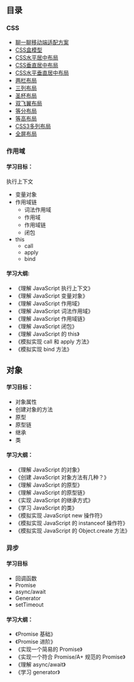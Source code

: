 ## 目录


### CSS 
- [聊一聊移动端适配方案](doc/css/移动端适配方案.md)
- [CSS盒模型](doc/css/CSS盒模型.md)
- [CSS水平居中布局](doc/css/CSS水平居中布局.md)
- [CSS垂直居中布局](doc/css/CSS垂直居中布局.md)
- [CSS水平垂直居中布局](doc/css/CSS水平垂直居中布局.md)
- [两栏布局](doc/css/两栏布局.md)
- [三列布局](doc/css/三列布局.md)
- [圣杯布局](doc/css/圣杯布局.md)
- [双飞翼布局](doc/css/双飞翼布局.md)
- [等分布局](doc/css/等分布局.md)
- [等高布局](doc/css/等高布局.md)
- [CSS3多列布局](doc/css/CSS3多列布局.md)
- [全屏布局](doc/css/全屏布局.md)

### 作用域
#### 学习目标：
执行上下文
- 变量对象
- 作用域链
    - 词法作用域
    - 作用域
    - 作用域链
    - 闭包
- this
    - call
    - apply
    - bind

#### 学习大纲:
- 《理解 JavaScript 执行上下文》
- 《理解 JavaScript 变量对象》
- 《理解 JavaScript 作用域》
- 《理解 JavaScript 词法作用域》
- 《理解 JavaScript 作用域链》
- 《理解 JavaScript 闭包》
- 《理解 JavaScript 的 this》
- 《模拟实现 call 和 apply 方法》
- 《模拟实现 bind 方法》


## 对象
#### 学习目标：
- 对象属性
- 创建对象的方法
- 原型
- 原型链
- 继承
- 类

####  学习大纲：
- 《理解 JavaScript 的对象》
- 《创建 JavaScript 对象方法有几种？》
- 《理解 JavaScript 的原型》
- 《理解 JavaScript 的原型链》
- 《实现 JavaScript 的继承方式》
- 《学习 JavaScript 的类》
- 《模拟实现 JavaScript new 操作符》
- 《模拟实现 JavaScript 的 instanceof 操作符》
- 《模拟实现 JavaScript 的 Object.create 方法》

### 异步
#### 学习目标
- 回调函数
- Promise 
- async/await
- Generator
- setTimeout

#### 学习大纲：
- 《Promise 基础》
- 《Promise 进阶》
- 《实现一个简易的 Promise》
- 《实现一个符合 Promise/A+ 规范的 Promise》
- 《理解 async/await》
- 《学习 generator》



